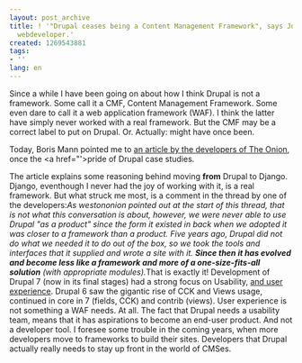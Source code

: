 ```yaml
---
layout: post_archive
title: ! '"Drupal ceases being a Content Management Framework", says John a The Onion
  webdeveloper.'
created: 1269543881
tags:
- ''
lang: en
---
```

Since a while I have been going on about how I think Drupal is not a framework. Some call it a CMF, Content Management Framework. Some even dare to call it a web application framework (WAF). I think the latter have simply never worked with a real framework. But the CMF may be a correct label to put on Drupal. Or. Actually: might have once been.

Today, Boris Mann pointed me to [an article by the developers of The Onion](http://www.reddit.com/r/django/comments/bhvhz/the_onion_uses_django_and_why_it_matters_to_us/), once the <a href="'>pride of Drupal case studies.

The article explains some reasoning behind moving **from** Drupal to Django. Django, eventhough I never had the joy of working with it, is a real framework. But what struck me most, is a comment in the thread by one of the developers:<cite>As westononion pointed out at the start of this thread, that is not what this conversation is about, however, we were never able to use Drupal "as a product" since the form it existed in back when we adopted it was closer to a framework than a product. Five years ago, Drupal did not do what we needed it to do out of the box, so we took the tools and interfaces that it supplied and wrote a site with it. **Since then it has evolved and become less like a framework and more of a one-size-fits-all solution** (with appropriate modules).</cite>That is exactly it!  Development of Drupal 7 (now in its final stages) had a strong focus on Usability, [and user experience](http://www.d7ux.org/). Drupal 6 saw the gigantic rise of CCK and Views usage, continued in core in 7 (fields, CCK) and contrib (views). User experience is not something a WAF needs. At all. The fact that Drupal needs a usability team, means that it has aspirations to become an end-user product. And not a developer tool. I foresee some trouble in the coming years, when more developers move to frameworks to build their sites. Developers that Drupal actually really needs to stay up front in the world of CMSes. 
